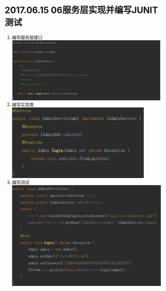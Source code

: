 # 2017.06.15 06服务层实现并编写JUNIT测试
1. 编写服务层接口  
	![](../images/19.jpg)  
2. 编写实现类  
	![](../images/20.jpg)  
3. 编写测试  
	![](../images/21.jpg)  